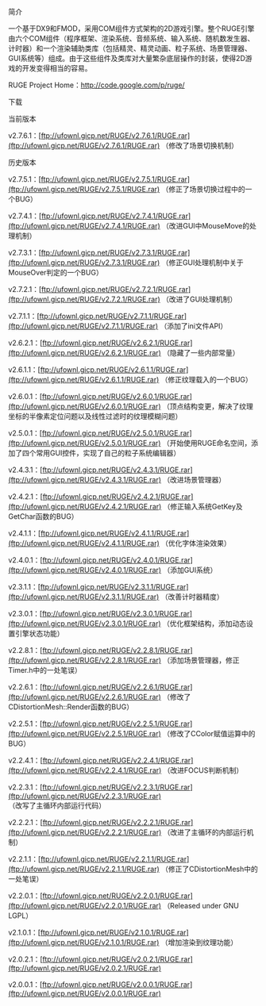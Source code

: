 简介

一个基于DX9和FMOD，采用COM组件方式架构的2D游戏引擎。整个RUGE引擎由六个COM组件（程序框架、渲染系统、音频系统、输入系统、随机数发生器、计时器）和一个渲染辅助类库（包括精灵、精灵动画、粒子系统、场景管理器、GUI系统等）组成。由于这些组件及类库对大量繁杂底层操作的封装，使得2D游戏的开发变得相当的容易。

RUGE Project Home：http://code.google.com/p/ruge/

下载

当前版本

v2.7.6.1：[ftp://ufownl.gicp.net/RUGE/v2.7.6.1/RUGE.rar](ftp://ufownl.gicp.net/RUGE/v2.7.6.1/RUGE.rar) （修改了场景切换机制）

历史版本

v2.7.5.1：[ftp://ufownl.gicp.net/RUGE/v2.7.5.1/RUGE.rar](ftp://ufownl.gicp.net/RUGE/v2.7.5.1/RUGE.rar) （修正了场景切换过程中的一个BUG）

v2.7.4.1：[ftp://ufownl.gicp.net/RUGE/v2.7.4.1/RUGE.rar](ftp://ufownl.gicp.net/RUGE/v2.7.4.1/RUGE.rar) （改进GUI中MouseMove的处理机制）

v2.7.3.1：[ftp://ufownl.gicp.net/RUGE/v2.7.3.1/RUGE.rar](ftp://ufownl.gicp.net/RUGE/v2.7.3.1/RUGE.rar) （修正GUI处理机制中关于MouseOver判定的一个BUG）

v2.7.2.1：[ftp://ufownl.gicp.net/RUGE/v2.7.2.1/RUGE.rar](ftp://ufownl.gicp.net/RUGE/v2.7.2.1/RUGE.rar) （改进了GUI处理机制）

v2.7.1.1：[ftp://ufownl.gicp.net/RUGE/v2.7.1.1/RUGE.rar](ftp://ufownl.gicp.net/RUGE/v2.7.1.1/RUGE.rar) （添加了ini文件API）

v2.6.2.1：[ftp://ufownl.gicp.net/RUGE/v2.6.2.1/RUGE.rar](ftp://ufownl.gicp.net/RUGE/v2.6.2.1/RUGE.rar) （隐藏了一些内部常量）

v2.6.1.1：[ftp://ufownl.gicp.net/RUGE/v2.6.1.1/RUGE.rar](ftp://ufownl.gicp.net/RUGE/v2.6.1.1/RUGE.rar) （修正纹理载入的一个BUG）

v2.6.0.1：[ftp://ufownl.gicp.net/RUGE/v2.6.0.1/RUGE.rar](ftp://ufownl.gicp.net/RUGE/v2.6.0.1/RUGE.rar) （顶点结构变更，解决了纹理坐标的半像素定位问题以及线性过滤时的纹理模糊问题）

v2.5.0.1：[ftp://ufownl.gicp.net/RUGE/v2.5.0.1/RUGE.rar](ftp://ufownl.gicp.net/RUGE/v2.5.0.1/RUGE.rar) （开始使用RUGE命名空间，添加了四个常用GUI控件，实现了自己的粒子系统编辑器）

v2.4.3.1：[ftp://ufownl.gicp.net/RUGE/v2.4.3.1/RUGE.rar](ftp://ufownl.gicp.net/RUGE/v2.4.3.1/RUGE.rar) （改进场景管理器）

v2.4.2.1：[ftp://ufownl.gicp.net/RUGE/v2.4.2.1/RUGE.rar](ftp://ufownl.gicp.net/RUGE/v2.4.2.1/RUGE.rar) （修正输入系统GetKey及GetChar函数的BUG）

v2.4.1.1：[ftp://ufownl.gicp.net/RUGE/v2.4.1.1/RUGE.rar](ftp://ufownl.gicp.net/RUGE/v2.4.1.1/RUGE.rar) （优化字体渲染效果）

v2.4.0.1：[ftp://ufownl.gicp.net/RUGE/v2.4.0.1/RUGE.rar](ftp://ufownl.gicp.net/RUGE/v2.4.0.1/RUGE.rar) （添加GUI系统）

v2.3.1.1：[ftp://ufownl.gicp.net/RUGE/v2.3.1.1/RUGE.rar](ftp://ufownl.gicp.net/RUGE/v2.3.1.1/RUGE.rar) （改善计时器精度）

v2.3.0.1：[ftp://ufownl.gicp.net/RUGE/v2.3.0.1/RUGE.rar](ftp://ufownl.gicp.net/RUGE/v2.3.0.1/RUGE.rar) （优化框架结构，添加动态设置引擎状态功能）

v2.2.8.1：[ftp://ufownl.gicp.net/RUGE/v2.2.8.1/RUGE.rar](ftp://ufownl.gicp.net/RUGE/v2.2.8.1/RUGE.rar) （添加场景管理器，修正Timer.h中的一处笔误）

v2.2.6.1：[ftp://ufownl.gicp.net/RUGE/v2.2.6.1/RUGE.rar](ftp://ufownl.gicp.net/RUGE/v2.2.6.1/RUGE.rar) （修改了CDistortionMesh::Render函数的BUG）

v2.2.5.1：[ftp://ufownl.gicp.net/RUGE/v2.2.5.1/RUGE.rar](ftp://ufownl.gicp.net/RUGE/v2.2.5.1/RUGE.rar) （修改了CColor赋值运算中的BUG）

v2.2.4.1：[ftp://ufownl.gicp.net/RUGE/v2.2.4.1/RUGE.rar](ftp://ufownl.gicp.net/RUGE/v2.2.4.1/RUGE.rar) （改进FOCUS判断机制）

v2.2.3.1：[ftp://ufownl.gicp.net/RUGE/v2.2.3.1/RUGE.rar](ftp://ufownl.gicp.net/RUGE/v2.2.3.1/RUGE.rar) （改写了主循环内部运行代码）

v2.2.2.1：[ftp://ufownl.gicp.net/RUGE/v2.2.2.1/RUGE.rar](ftp://ufownl.gicp.net/RUGE/v2.2.2.1/RUGE.rar) （改进了主循环的内部运行机制）

v2.2.1.1：[ftp://ufownl.gicp.net/RUGE/v2.2.1.1/RUGE.rar](ftp://ufownl.gicp.net/RUGE/v2.2.1.1/RUGE.rar) （修正了CDistortionMesh中的一处笔误）

v2.2.0.1：[ftp://ufownl.gicp.net/RUGE/v2.2.0.1/RUGE.rar](ftp://ufownl.gicp.net/RUGE/v2.2.0.1/RUGE.rar) （Released under GNU LGPL）

v2.1.0.1：[ftp://ufownl.gicp.net/RUGE/v2.1.0.1/RUGE.rar](ftp://ufownl.gicp.net/RUGE/v2.1.0.1/RUGE.rar) （增加渲染到纹理功能）

v2.0.2.1：[ftp://ufownl.gicp.net/RUGE/v2.0.2.1/RUGE.rar](ftp://ufownl.gicp.net/RUGE/v2.0.2.1/RUGE.rar)

v2.0.0.1：[ftp://ufownl.gicp.net/RUGE/v2.0.0.1/RUGE.rar](ftp://ufownl.gicp.net/RUGE/v2.0.0.1/RUGE.rar)